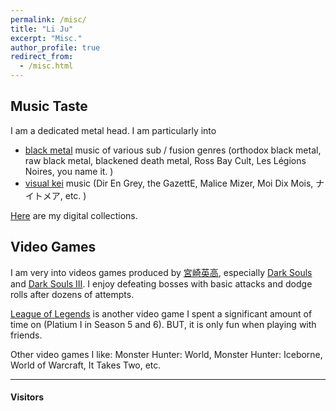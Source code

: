 ```yaml
---
permalink: /misc/
title: "Li Ju"
excerpt: "Misc."
author_profile: true
redirect_from:
  - /misc.html
---
```

## Music Taste
I am a dedicated metal head. I am particularly into
- [black metal](https://en.wikipedia.org/wiki/Black_metal) music of various sub / fusion genres (orthodox black metal, raw black metal, blackened death metal, Ross Bay Cult, Les Légions Noires, you name it. )
- [visual kei](https://en.wikipedia.org/wiki/Visual_kei) music (Dir En Grey, the GazettE, Malice Mizer, Moi Dix Mois, ナイトメア, etc. )

[Here](https://bandcamp.com/sariel_filth) are my digital collections.

## Video Games
I am very into videos games produced by [宮崎英高](https://ja.wikipedia.org/wiki/%E5%AE%AE%E5%B4%8E%E8%8B%B1%E9%AB%98), especially [Dark Souls](https://en.wikipedia.org/wiki/Dark_Souls_(video_game)) and [Dark Souls III](https://en.wikipedia.org/wiki/Dark_Souls_III). I enjoy defeating bosses with basic attacks and dodge rolls after dozens of attempts. 

[League of Legends](https://www.leagueoflegends.com/en-us/) is another video game I spent a significant amount of time on (Platium I in Season 5 and 6). BUT, it is only fun when playing with friends.

Other video games I like: Monster Hunter: World, Monster Hunter: Iceborne, World of Warcraft, It Takes Two, etc. 

---
#### Visitors
<script type="text/javascript" id="clustrmaps" src="//clustrmaps.com/map_v2.js?d=UXDbGp8xA9v7SsyiKUeKygrooHUmSSWjq0RvAc5HeSQ&cl=ffffff&w=a"></script>
